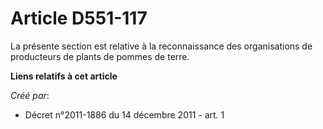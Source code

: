 # Article D551-117

La présente section est relative à la reconnaissance des organisations de producteurs de plants de pommes de terre.

**Liens relatifs à cet article**

_Créé par_:

  - Décret n°2011-1886 du 14 décembre 2011 - art. 1
